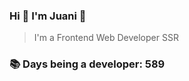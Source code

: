 ### Hi 👋 I&#39;m Juani 🦁

> I&#39;m a Frontend Web Developer SSR

### 📚 Days being a developer: 589
